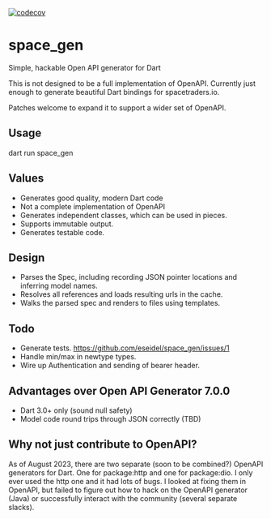 [![codecov](https://codecov.io/gh/eseidel/space_gen/graph/badge.svg?token=nOnPSYpPXi)](https://codecov.io/gh/eseidel/space_gen)

# space_gen
Simple, hackable Open API generator for Dart

This is not designed to be a full implementation of OpenAPI.  Currently
just enough to generate beautiful Dart bindings for spacetraders.io.

Patches welcome to expand it to support a wider set of OpenAPI.

## Usage

dart run space_gen

## Values
* Generates good quality, modern Dart code
* Not a complete implementation of OpenAPI
* Generates independent classes, which can be used in pieces.
* Supports immutable output.
* Generates testable code.

## Design
* Parses the Spec, including recording JSON pointer locations and inferring model names.
* Resolves all references and loads resulting urls in the cache.
* Walks the parsed spec and renders to files using templates.

## Todo
* Generate tests. https://github.com/eseidel/space_gen/issues/1
* Handle min/max in newtype types.
* Wire up Authentication and sending of bearer header.

## Advantages over Open API Generator 7.0.0
* Dart 3.0+ only (sound null safety)
* Model code round trips through JSON correctly (TBD)

## Why not just contribute to OpenAPI?

As of August 2023, there are two separate (soon to be combined?) OpenAPI
generators for Dart.  One for package:http and one for package:dio.  I only
ever used the http one and it had lots of bugs.  I looked at fixing them
in OpenAPI, but failed to figure out how to hack on the OpenAPI generator
(Java) or successfully interact with the community (several separate slacks).